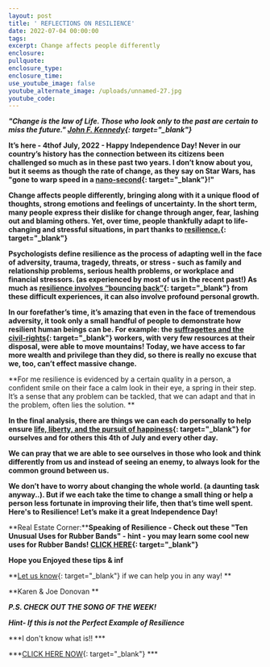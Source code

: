 ```yaml
---
layout: post
title: ' REFLECTIONS ON RESILIENCE'
date: 2022-07-04 00:00:00
tags:
excerpt: Change affects people differently
enclosure:
pullquote:
enclosure_type:
enclosure_time:
use_youtube_image: false
youtube_alternate_image: /uploads/unnamed-27.jpg
youtube_code:
---
```

***"Change is the law of Life. Those who look only to the past are certain to miss the future." [John F. Kennedy](https://t.e2ma.net/click/f9b1zd/zwff20l/37ikef){: target="_blank"}***

**It’s here - 4thof July, 2022 - Happy Independence Day\! Never in our country’s history has the connection between its citizens been challenged so much as in these past two years. I don’t know about you, but it seems as though the rate of change, as they say on Star Wars, has "gone to warp speed in a [nano-second](https://t.e2ma.net/click/f9b1zd/zwff20l/j0jkef){: target="_blank"}\!"**

**Change affects people differently, bringing along with it a unique flood of thoughts, strong emotions and feelings of uncertainty. In the short term, many people express their dislike for change through anger, fear, lashing out and blaming others. Yet, over time, people thankfully adapt to life-changing and stressful situations, in part thanks to [resilience.](https://t.e2ma.net/click/f9b1zd/zwff20l/zskkef){: target="_blank"}**

**Psychologists define resilience as the process of adapting well in the face of adversity, trauma, tragedy, threats, or stress - such as family and relationship problems, serious health problems, or workplace and financial stressors. (as experienced by most of us in the recent past\!) As much as [resilience involves “bouncing back”](https://t.e2ma.net/click/f9b1zd/zwff20l/fllkef){: target="_blank"} from these difficult experiences, it can also involve profound personal growth.**

**In our forefather’s time, it’s amazing that even in the face of tremendous adversity, it took only a small handful of people to demonstrate how resilient human beings can be. For example: the [suffragettes and the civil-rights](https://t.e2ma.net/click/f9b1zd/zwff20l/vdmkef){: target="_blank"} workers, with very few resources at their disposal, were able to move mountains\! Today, we have access to far more wealth and privilege than they did, so there is really no excuse that we, too, can’t effect massive change.**

**For me resilience is evidenced by a certain quality in a person, a confident smile on their face a calm look in their eye, a spring in their step. It’s a sense that any problem can be tackled, that we can adapt and that in the problem, often lies the solution. **

**In the final analysis, there are things we can each do personally to help ensure [life, liberty, and the pursuit of happiness](https://t.e2ma.net/click/f9b1zd/zwff20l/b6mkef){: target="_blank"} for ourselves and for others this 4th of July and every other day.**

**We can pray that we are able to see ourselves in those who look and think differently from us and instead of seeing an enemy, to always look for the common ground between us.**

**We don’t have to worry about changing the whole world. (a daunting task anyway..). But if we each take the time to change a small thing or help a person less fortunate in improving their life, then that’s time well spent. Here's to Resilience\! Let’s make it a great Independence Day\!**

**Real Estate Corner:****Speaking of Resilience - Check out these "Ten Unusual Uses for Rubber Bands" - hint - you may learn some cool new uses for Rubber Bands\! [CLICK HERE](https://t.e2ma.net/click/f9b1zd/zwff20l/rynkef){: target="_blank"}**

**Hope you Enjoyed these tips & inf**

**[Let us know](https://t.e2ma.net/click/f9b1zd/zwff20l/7qokef){: target="_blank"} if we can help you in any way\! **

**Karen & Joe Donovan **

 ***P.S. CHECK OUT THE SONG OF THE WEEK\!***

***Hint- If this is not the Perfect Example of Resilience***

***I don't know what is\!\! ***

 ***[CLICK HERE NOW](https://t.e2ma.net/click/f9b1zd/zwff20l/njpkef){: target="_blank"} ***
